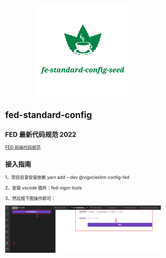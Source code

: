<div align=center><img src="./logo.png"/></div>

# fed-standard-config

## FED 最新代码规范 2022

[FED 前端代码规范](https://www.yuque.com/fengyinchao/awb51o/ksm7sc/edit)

## 接入指南

1、项目目录安装依赖  yarn add --dev @vigor/eslint-config-fed

2、安装 vscode 插件：fed-vigor-tools

3、然后按下图操作即可：
<div align=center><img src="./image.png"/></div>



